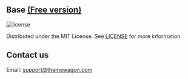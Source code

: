 ## Base [(Free version)](https://themewagon.github.io/base/)

![license](https://img.shields.io/badge/license-MIT-blue.svg)


Distributed under the MIT License. See [LICENSE](https://github.com/minimal-ui-kit/minimal.free/blob/main/LICENSE.md) for more information.

<a name="readme-top">
<div align="center">

</div>

## Contact us

Email: support@themewagon.com
